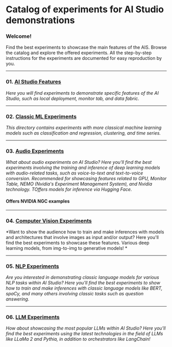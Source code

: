 
# Catalog of experiments for AI Studio demonstrations

### Welcome! 

Find the best experiments to showcase the main features of the AIS. Browse the catalog and explore the offered experiments. All the step-by-step instructions for the experiments are documented for easy reproduction by you.

---

### 01. [AI Studio Features ](AI_Studio_Features/)
*Here you will find experiments to demonstrate specific features of the AI Studio, such as local deployment, monitor tab, and data fabric.*

---

### 02. [Classic ML Experiments ](Classic_ML/)
*This directory contains experiments with more classical machine learning models such as classification and regression, clustering, and time series.*

---

### 03. [Audio Experiments ](Audio_Experiments/)
*What about audio experiments on AI Studio? Here you'll find the best experiments involving the training and inference of deep learning models with audio-related tasks, such as voice-to-text and text-to-voice conversion. Recommended for showcasing features related to GPU, Monitor Table, NEMO (Nvidia's Experiment Management System), and Nvidia technology. TOffers models for inference via Hugging Face.*

#### **Offers NVIDIA NGC examples**
---

### 04. [Computer Vision Experiments ](Computer_Vision/)
*Want to show the audience how to train and make inferences with models and architectures that involve images as input and/or output? Here you'll find the best experiments to showcase these features. Various deep learning models, from img-to-img to generative models! *

---

### 05. [NLP Experiments ](Natural_Language/)
*Are you interested in demonstrating classic language models for various NLP tasks within AI Studio? Here you'll find the best experiments to show how to train and make inferences with classic language models like BERT, spaCy, and many others involving classic tasks such as question answering.*

---

### 06. [LLM Experiments ](LLM_experiments/)
*How about showcasing the most popular LLMs within AI Studio? Here you'll find the best experiments using the latest technologies in the field of LLMs like LLaMa 2 and Pythia, in addition to orchestrators like LangChain!*
